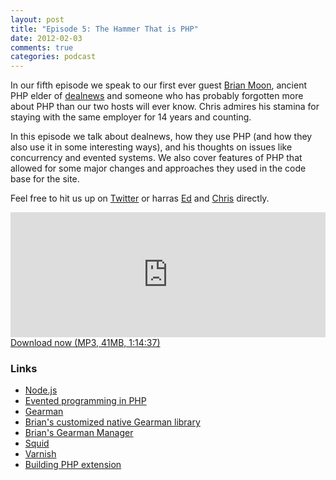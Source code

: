 ```yaml
---
layout: post
title: "Episode 5: The Hammer That is PHP"
date: 2012-02-03
comments: true
categories: podcast
---
```


In our fifth episode we speak to our first ever guest [Brian Moon](https://twitter.com/brianlmoon), ancient PHP elder of [dealnews](http://dealnews.com) and someone who has probably forgotten more about PHP than our two hosts will ever know. Chris admires his stamina for staying with the same employer for 14 years and counting.

In this episode we talk about dealnews, how they use PHP (and how they also use it in some interesting ways), and his thoughts on issues like concurrency and evented systems. We also cover features of PHP that allowed for some major changes and approaches they used in the code base for the site.

Feel free to hit us up on [Twitter](https://twitter.com/dev_hell) or harras [Ed](https://twitter.com/funkatron) and [Chris](https://twitter.com/grmpyprogrammer) directly.

<iframe frameborder='0' height='200px' scrolling='no' seamless src='https://embed.simplecast.com/35262?color=f5f5f5' width='100%'></iframe>
<a href="http://audio.simplecast.com/35262.mp3" rel="enclosure">Download now (MP3, 41MB, 1:14:37)</a>

### Links

* [Node.js](https://nodejs.org)
* [Evented programming in PHP](http://toys.lerdorf.com/archives/57-ZeroMQ-+-libevent-in-PHP.html)
* [Gearman](http://gearman.org/)
* [Brian's customized native Gearman library](https://github.com/brianlmoon/net_gearman)
* [Brian's Gearman Manager](https://github.com/brianlmoon/GearmanManager)
* [Squid](http://www.squid-cache.org/)
* [Varnish](https://www.varnish-cache.org/)
* [Building PHP extension](http://devzone.zend.com/303/extension-writing-part-i-introduction-to-php-and-zend/)
